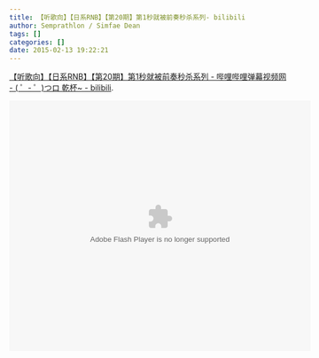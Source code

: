 ```yaml
---
title: 【听歌向】【日系RNB】【第20期】第1秒就被前奏秒杀系列- bilibili
author: Semprathlon / Simfae Dean
tags: []
categories: []
date: 2015-02-13 19:22:21
---
```

<a href="http://www.bilibili.com/video/av1991368/#page=2">【听歌向】【日系RNB】【第20期】第1秒就被前奏秒杀系列 - 哔哩哔哩弹幕视频网 - ( ゜- ゜)つロ 乾杯~ - bilibili</a>.

<embed height="452" width="544" quality="high" allowfullscreen="true" type="application/x-shockwave-flash" src="http://share.acg.tv/flash.swf" flashvars="aid=1991368&page=1" pluginspage="http://www.adobe.com/shockwave/download/download.cgi?P1_Prod_Version=ShockwaveFlash"></embed>